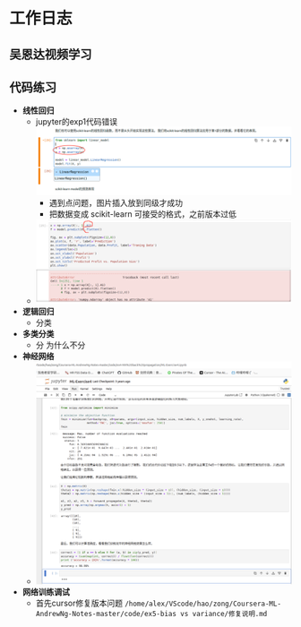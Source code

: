 # 工作日志
## 吴恩达视频学习

## 代码练习
- **线性回归**
  - jupyter的exp1代码错误 ![缺少两行](wnd_jupyter_ex1.jpg)
    - 遇到点问题，图片插入放到同级才成功
    - 把数据变成 scikit-learn 可接受的格式，之前版本过低
  - ![同样是版本问题.A1 是 NumPy matrix 类型的属性，作用是把二维矩阵展平成一维数组](wnd_jupyter_ex1_2.jpg)
- **逻辑回归**
  - 分类
- **多类分类**
  - 分 为什么不分
- **神经网络**
  - ![training result](wnd_jupyter_exp4.jpg)
- **网络训练调试**
  - 首先cursor修复版本问题
  ```/home/alex/VScode/hao/zong/Coursera-ML-AndrewNg-Notes-master/code/ex5-bias vs variance/修复说明.md```

